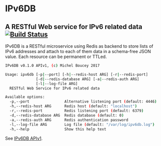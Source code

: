 # IPv6DB

## A RESTful Web service for IPv6 related data [![Build Status](https://travis-ci.org/MichelBoucey/IPv6DB.svg?branch=master)](https://travis-ci.org/MichelBoucey/IPv6DB)

IPv6DB is a RESTful microservice using Redis as backend to store lists of IPv6 addresses and attach to each of them data in a schema-free JSON value. Each resource can be permanent or TTLed.

```bash
IPv6DB v0.1.0 APIv1, (c) Michel Boucey 2017

Usage: ipv6db [-p|--port] [-h|--redis-host ARG] [-r|--redis-port]
              [-d|--redis-database ARG] [-a|--redis-auth ARG]
              [-l|--log-file ARG]
  RESTful Web Service for IPv6 related data

Available options:
  -p,--port                Alternative listening port (default: 4446)
  -h,--redis-host ARG      Redis host (default: "localhost")
  -r,--redis-port          Redis listening port (default: 6379)
  -d,--redis-database ARG  Redis database (default: 0)
  -a,--redis-auth ARG      Redis authentication password
  -l,--log-file ARG        Log file (default: "/var/log/ipv6db.log")
  -h,--help                Show this help text
```

See [IPv6DB APIv1](https://github.com/MichelBoucey/IPv6DB/blob/master/IPv6DB_APIv1.md).
